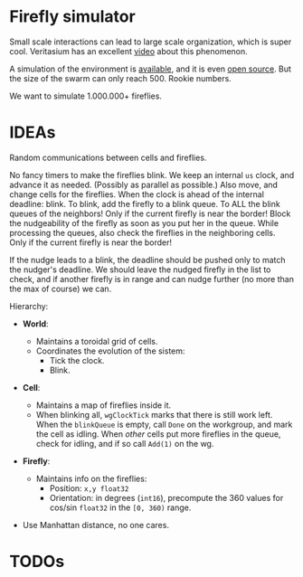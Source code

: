 # Firefly simulator

Small scale interactions can lead to large scale organization,
which is super cool.
Veritasium has an excellent
[video](https://www.youtube.com/watch?v=t-_VPRCtiUg)
about this phenomenon.

A simulation of the environment is
[available](https://ncase.me/fireflies/),
and it is even
[open source](https://github.com/ncase/fireflies).
But the size of the swarm can only reach 500.
Rookie numbers.

We want to simulate 1.000.000+ fireflies.

# IDEAs

Random communications between cells and fireflies.

No fancy timers to make the fireflies blink.
We keep an internal `us` clock, and advance it as needed.
(Possibly as parallel as possible.)
Also move, and change cells for the fireflies.
When the clock is ahead of the internal deadline: blink.
To blink, add the firefly to a blink queue.
To ALL the blink queues of the neighbors!
    Only if the current firefly is near the border!
Block the nudgeability of the firefly as soon as you put her in the queue.
While processing the queues, also check the fireflies in the neighboring cells.
    Only if the current firefly is near the border!

If the nudge leads to a blink,
the deadline should be pushed only to match the nudger's deadline.
We should leave the nudged firefly in the list to check,
and if another firefly is in range and can nudge further
(no more than the max of course)
we can.

Hierarchy:

* **World**:
    * Maintains a toroidal grid of cells.
    * Coordinates the evolution of the sistem:
        * Tick the clock.
        * Blink.
* **Cell**:
    * Maintains a map of fireflies inside it.
    * When blinking all, `wgClockTick` marks that there is still work left.
        When the `blinkQueue` is empty, call `Done` on the workgroup,
        and mark the cell as idling.
        When *other* cells put more fireflies in the queue,
        check for idling, and if so call `Add(1)` on the wg.
* **Firefly**:
    * Maintains info on the fireflies:
        * Position: `x,y float32`
        * Orientation: in degrees (`int16`),
            precompute the 360 values for cos/sin `float32` in the `[0, 360)` range.

* Use Manhattan distance, no one cares.

# TODOs
